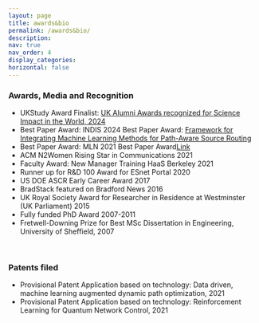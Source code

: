```yaml
---
layout: page
title: awards&bio
permalink: /awards&bio/
description: 
nav: true
nav_order: 4
display_categories: 
horizontal: false
---
```


<!--temp.html
[My page](/temp.html)
-->
 
<h3 id="award">Awards, Media and Recognition</h3>
<ul>
   <li>UKStudy Award Finalist:  <a href="https://www.hpcwire.com/off-the-wire/ornls-mariam-kiran-honored-for-quantum-computing-research/">UK Alumni Awards recognized for Science Impact in the World, 2024 </a></li>
   <li>Best Paper Award: INDIS 2024 Best Paper Award:  <a href="https://impact.ornl.gov/en/publications/framework-for-integrating-machine-learning-methods-for-path-aware">Framework for Integrating Machine Learning Methods for Path-Aware Source Routing</a></li>
 <li>Best Paper Award: MLN 2021 Best Paper Award<a href="https://lightbytes.es.net/2021/12/02/esnet-machine-learning-researchers-win-best-paper-at-mln-2021/">Link</a></li>
 <li>ACM N2Women Rising Star in Communications 2021 </li>
 <li>Faculty Award: New Manager Training HaaS Berkeley 2021</li>         
 <li>Runner up for R&D 100 Award for ESnet Portal 2020</li>
 <li> US DOE ASCR Early Career Award 2017 </li>
 <li>BradStack featured on Bradford News 2016</li>
 <li> UK Royal Society Award for Researcher in Residence at Westminster (UK Parliament) 2015</li>
 <li> Fully funded PhD Award 2007-2011 </li>
  <li> Fretwell-Downing Prize for Best MSc Dissertation in Engineering, University of Sheffield, 2007 </li>
</ul>
<br>

<h3 id="patents">Patents filed</h3>
<ul>
 <li>Provisional Patent Application based on technology: Data driven, machine learning augmented dynamic path optimization, 2021 </li>
 <li>Provisional Patent Application based on technology: Reinforcement Learning for Quantum Network Control, 2021       
 </li>
</ul>
